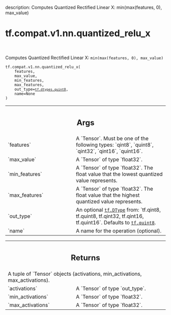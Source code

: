 description: Computes Quantized Rectified Linear X: min(max(features, 0), max_value)

<div itemscope itemtype="http://developers.google.com/ReferenceObject">
<meta itemprop="name" content="tf.compat.v1.nn.quantized_relu_x" />
<meta itemprop="path" content="Stable" />
</div>

# tf.compat.v1.nn.quantized_relu_x

<!-- Insert buttons and diff -->

<table class="tfo-notebook-buttons tfo-api nocontent" align="left">

</table>



Computes Quantized Rectified Linear X: `min(max(features, 0), max_value)`

<pre class="devsite-click-to-copy prettyprint lang-py tfo-signature-link">
<code>tf.compat.v1.nn.quantized_relu_x(
    features,
    max_value,
    min_features,
    max_features,
    out_type=<a href="../../../../tf/dtypes.md#quint8"><code>tf.dtypes.quint8</code></a>,
    name=None
)
</code></pre>



<!-- Placeholder for "Used in" -->


<!-- Tabular view -->
 <table class="responsive fixed orange">
<colgroup><col width="214px"><col></colgroup>
<tr><th colspan="2"><h2 class="add-link">Args</h2></th></tr>

<tr>
<td>
`features`
</td>
<td>
A `Tensor`. Must be one of the following types: `qint8`, `quint8`, `qint32`, `qint16`, `quint16`.
</td>
</tr><tr>
<td>
`max_value`
</td>
<td>
A `Tensor` of type `float32`.
</td>
</tr><tr>
<td>
`min_features`
</td>
<td>
A `Tensor` of type `float32`.
The float value that the lowest quantized value represents.
</td>
</tr><tr>
<td>
`max_features`
</td>
<td>
A `Tensor` of type `float32`.
The float value that the highest quantized value represents.
</td>
</tr><tr>
<td>
`out_type`
</td>
<td>
An optional <a href="../../../../tf/dtypes/DType.md"><code>tf.DType</code></a> from: `tf.qint8, tf.quint8, tf.qint32, tf.qint16, tf.quint16`. Defaults to <a href="../../../../tf.md#quint8"><code>tf.quint8</code></a>.
</td>
</tr><tr>
<td>
`name`
</td>
<td>
A name for the operation (optional).
</td>
</tr>
</table>



<!-- Tabular view -->
 <table class="responsive fixed orange">
<colgroup><col width="214px"><col></colgroup>
<tr><th colspan="2"><h2 class="add-link">Returns</h2></th></tr>
<tr class="alt">
<td colspan="2">
A tuple of `Tensor` objects (activations, min_activations, max_activations).
</td>
</tr>
<tr>
<td>
`activations`
</td>
<td>
A `Tensor` of type `out_type`.
</td>
</tr><tr>
<td>
`min_activations`
</td>
<td>
A `Tensor` of type `float32`.
</td>
</tr><tr>
<td>
`max_activations`
</td>
<td>
A `Tensor` of type `float32`.
</td>
</tr>
</table>

